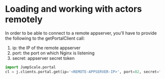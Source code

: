 Loading and working with actors remotely
========================================

In order to be able to connect to a remote appserver, you'll have to
provide the following to the getPortalClient call:

1.  ip: the IP of the remote appserver
2.  port: the port on which Nginx is listening
3.  secret: appserver secret token

```python
import JumpScale.portal
cl = j.clients.portal.get(ip='<REMOTE-APPSERVER-IP>', port=82, secret="1234")
```
